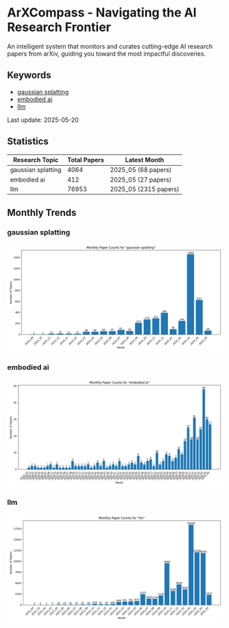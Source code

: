 # ArXCompass - Navigating the AI Research Frontier
An intelligent system that monitors and curates cutting-edge AI research papers from arXiv, guiding you toward the most impactful discoveries.

## Keywords

- [gaussian splatting](gaussian_splatting/)
- [embodied ai](embodied_ai/)
- [llm](llm/)

Last update: 2025-05-20

## Statistics

| Research Topic | Total Papers | Latest Month |
| --- | --- | --- |
| gaussian splatting | 4064 | 2025_05 (68 papers) |
| embodied ai | 412 | 2025_05 (27 papers) |
| llm | 76953 | 2025_05 (2315 papers) |

## Monthly Trends

### gaussian splatting

![Monthly Paper Counts for gaussian splatting](gaussian_splatting/monthly_stats.png)

### embodied ai

![Monthly Paper Counts for embodied ai](embodied_ai/monthly_stats.png)

### llm

![Monthly Paper Counts for llm](llm/monthly_stats.png)

